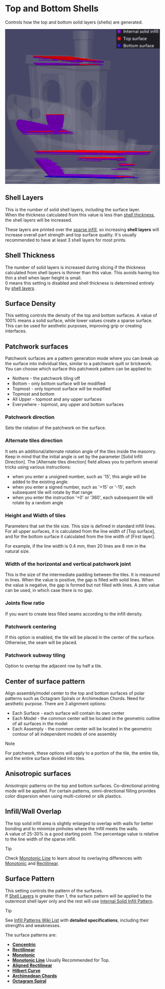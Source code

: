 # Top and Bottom Shells

Controls how the top and bottom solid layers (shells) are generated.

![top-bottom-shells](https://github.com/SoftFever/OrcaSlicer/blob/main/doc/images/top-bottom-shells/top-bottom-shells.png?raw=true)

## Shell Layers

This is the number of solid shell layers, including the surface layer.  
When the thickness calculated from this value is less than [shell thickness](#shell-thickness), the shell layers will be increased.

These layers are printed over the [sparse infill](strength_settings_infill), so increasing **shell layers** will increase overall part strength and top surface quality.
It's usually recommended to have at least 3 shell layers for most prints.

## Shell Thickness

The number of solid layers is increased during slicing if the thickness calculated from shell layers is thinner than this value. This avoids having too thin a shell when layer height is small.  
0 means this setting is disabled and shell thickness is determined entirely by [shell layers](#shell-layers).

## Surface Density

This setting controls the density of the top and bottom surfaces. A value of 100% means a solid surface, while lower values create a sparse surface.  
This can be used for aesthetic purposes, improving grip or creating interfaces.

## Patchwork surfaces

Patchwork surfaces are a pattern generation mode where you can break up the surface into individual tiles, similar to a patchwork quilt or brickwork.
You can choose which surface this patchwork pattern can be applied to:
- Nothere - the patchwork tiling off
- Bottom - only bottom surface will be modified
- Topmost - only topmost surface will be modified
- Topmost and bottom 
- All Upper - topmost and any upper surfaces
- Everywhere - topmost, any upper and bottom surfaces

### Patchwork direction

Sets the rotation of the patchwork on the surface.

### Alternate tiles direction

It sets an additional/alternate rotation angle of the tiles inside the masonry.
Keep in mind that the initial angle is set by the parameter \[Solid Infill Direction\].
The \[Alternate tiles direction\] field allows you to perform several tricks using various instructions:
- when you enter a unsigned number, such as '15', this angle will be added to the existing angle.
- when you enter a signed number, such as '+15' or '-15', each subsequent tile will rotate by that range
- when you enter the instruction '+0' or '360', each subsequent tile will rotate by a random angle

### Height and Width of tiles

Parameters that set the tile size. This size is defined in standard infill lines.
For all upper surfaces, it is calculated from the line width of \[Top surface\], and for the bottom surface it calculated from the line width of \[First layer\].

For example, if the line width is 0.4 mm, then 20 lines are 8 mm in the natural size.

### Width of the horizontal and vertical patchwork joint

This is the size of the intermediate padding between the tiles. It is measured in lines. When the value is positive, the gap is filled with solid lines. When the value is negative, the gap is formed but not filled with lines. A zero value can be used, in which case there is no gap.

### Joints flow ratio

If you want to create less filled seams according to the infill density.

### Patchwork centering

If this option is enabled, the tile will be placed in the center of the surface. Otherwise, the seam will be placed.

### Patchwork subway tiling

Option to overlap the adjacent row by half a tile.

## Center of surface pattern

Align assembly/model center to the top and bottom surfaces of polar patterns such as Octagram Spirals or Archimedean Chords. Need for aesthetic purpose.
There are 3 alignment options:
- Each Surface - each surface will contain its own center
- Each Model - the common center will be located in the geometric outline of all surfaces in the model
- Each Assemply - the common center will be located in the geometric contour of all independent models of one assembly

> [!NOTE]
> For patchwork, these options will apply to a portion of the tile, the entire tile, and the entire surface divided into tiles.

## Anisotropic surfaces

Anisotropic patterns on the top and bottom surfaces.
Co-directional printing mode will be applied. For certain patterns, omni-directional filling provides color dispersion when using multi-colored or silk plastics.

## Infill/Wall Overlap

The top solid infill area is slightly enlarged to overlap with walls for better bonding and to minimize pinholes where the infill meets the walls.  
A value of 25-30% is a good starting point. The percentage value is relative to the line width of the sparse infill.

> [!TIP]
> Check [Monotonic Line](strength_settings_patterns#monotonic-line) to learn about its overlaying differences with [Monotonic](strength_settings_patterns#monotonic) and [Rectilinear](strength_settings_patterns#rectilinear).

## Surface Pattern

This setting controls the pattern of the surfaces.  
If [Shell Layers](#shell-layers) is greater than 1, the surface pattern will be applied to the outermost shell layer only and the rest will use [Internal Solid Infill Pattern](strength_settings_infill#internal-solid-infill).

> [!TIP]
> See [Infill Patterns Wiki List](strength_settings_patterns) with **detailed specifications**, including their strengths and weaknesses.

 The surface patterns are:

- **[Concentric](strength_settings_patterns#concentric)**
- **[Rectilinear](strength_settings_patterns#rectilinear)**
- **[Monotonic](strength_settings_patterns#monotonic)**
- **[Monotonic Line](strength_settings_patterns#monotonic-line)** Usually Recommended for Top.
- **[Aligned Rectilinear](strength_settings_patterns#aligned-rectilinear)**
- **[Hilbert Curve](strength_settings_patterns#hilbert-curve)**
- **[Archimedean Chords](strength_settings_patterns#archimedean-chords)**
- **[Octagram Spiral](strength_settings_patterns#octagram-spiral)**
